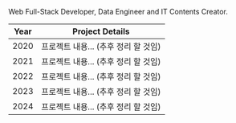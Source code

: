 Web Full-Stack Developer, Data Engineer and IT Contents Creator.

| Year | Project Details                          |
|------|------------------------------------------|
| 2020 | 프로젝트 내용... (추후 정리 할 것임)     |
| 2021 | 프로젝트 내용... (추후 정리 할 것임)     |
| 2022 | 프로젝트 내용... (추후 정리 할 것임)     |
| 2023 | 프로젝트 내용... (추후 정리 할 것임)     |
| 2024 | 프로젝트 내용... (추후 정리 할 것임)     |
